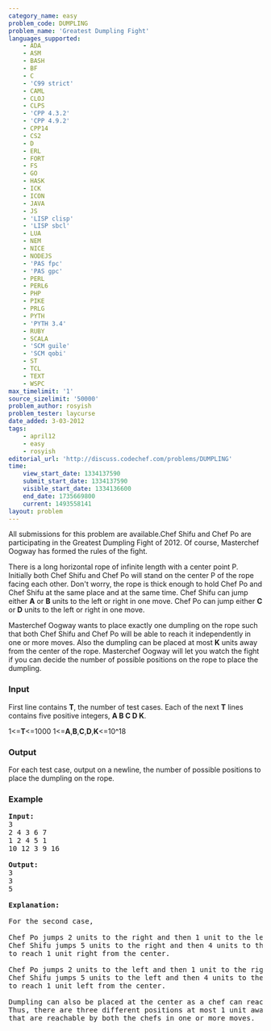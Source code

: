 ```yaml
---
category_name: easy
problem_code: DUMPLING
problem_name: 'Greatest Dumpling Fight'
languages_supported:
    - ADA
    - ASM
    - BASH
    - BF
    - C
    - 'C99 strict'
    - CAML
    - CLOJ
    - CLPS
    - 'CPP 4.3.2'
    - 'CPP 4.9.2'
    - CPP14
    - CS2
    - D
    - ERL
    - FORT
    - FS
    - GO
    - HASK
    - ICK
    - ICON
    - JAVA
    - JS
    - 'LISP clisp'
    - 'LISP sbcl'
    - LUA
    - NEM
    - NICE
    - NODEJS
    - 'PAS fpc'
    - 'PAS gpc'
    - PERL
    - PERL6
    - PHP
    - PIKE
    - PRLG
    - PYTH
    - 'PYTH 3.4'
    - RUBY
    - SCALA
    - 'SCM guile'
    - 'SCM qobi'
    - ST
    - TCL
    - TEXT
    - WSPC
max_timelimit: '1'
source_sizelimit: '50000'
problem_author: rosyish
problem_tester: laycurse
date_added: 3-03-2012
tags:
    - april12
    - easy
    - rosyish
editorial_url: 'http://discuss.codechef.com/problems/DUMPLING'
time:
    view_start_date: 1334137590
    submit_start_date: 1334137590
    visible_start_date: 1334136600
    end_date: 1735669800
    current: 1493558141
layout: problem
---
```

All submissions for this problem are available.Chef Shifu and Chef Po are participating in the Greatest Dumpling Fight of 2012. Of course, Masterchef Oogway has formed the rules of the fight.

There is a long horizontal rope of infinite length with a center point P. Initially both Chef Shifu and Chef Po will stand on the center P of the rope facing each other. Don't worry, the rope is thick enough to hold Chef Po and Chef Shifu at the same place and at the same time. Chef Shifu can jump either **A** or **B** units to the left or right in one move. Chef Po can jump either **C** or **D** units to the left or right in one move.

Masterchef Oogway wants to place exactly one dumpling on the rope such that both Chef Shifu and Chef Po will be able to reach it independently in one or more moves. Also the dumpling can be placed at most **K** units away from the center of the rope. Masterchef Oogway will let you watch the fight if you can decide the number of possible positions on the rope to place the dumpling.

### Input

First line contains **T**, the number of test cases. Each of the next **T** lines contains five positive integers, **A B C D K**.

1&lt;=**T**&lt;=1000 1&lt;=**A**,**B**,**C**,**D**,**K**&lt;=10^18

### Output

For each test case, output on a newline, the number of possible positions to place the dumpling on the rope.

### Example

<pre>
<b>Input:</b>
3
2 4 3 6 7
1 2 4 5 1
10 12 3 9 16

<b>Output:</b>
3
3
5

<b>Explanation:</b>

For the second case,

Chef Po jumps 2 units to the right and then 1 unit to the left.
Chef Shifu jumps 5 units to the right and then 4 units to the left 
to reach 1 unit right from the center.

Chef Po jumps 2 units to the left and then 1 unit to the right.
Chef Shifu jumps 5 units to the left and then 4 units to the right 
to reach 1 unit left from the center.

Dumpling can also be placed at the center as a chef can reach it in 2 moves.
Thus, there are three different positions at most 1 unit away from the center 
that are reachable by both the chefs in one or more moves.


</pre>